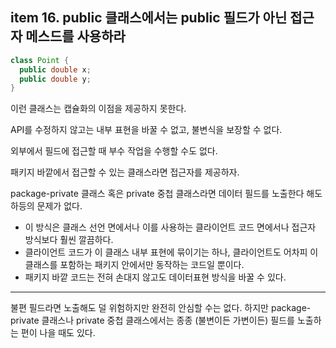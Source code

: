 ## item 16. public 클래스에서는 public 필드가 아닌 접근자 메스드를 사용하라
```java
class Point {
  public double x;
  public double y;
}
```

이런 클래스는 캡슐화의 이점을 제공하지 못한다.

API를 수정하지 않고는 내부 표현을 바꿀 수 없고, 불변식을 보장할 수 없다.

 외부에서 필드에 접근할 때 부수 작업을 수행할 수도 없다.

패키지 바깥에서 접근할 수 있는 클래스라면 접근자를 제공하자.

package-private 클래스 혹은 private 중첩 클래스라면 데이터 필드를 노출한다 해도 하등의 문제가 없다. 
- 이 방식은 클래스 선언 면에서나 이를 사용하는 클라이언트 코드 면에서나 접근자 방식보다 훨씬 깔끔하다.
- 클라이언트 코드가 이 클래스 내부 표현에 묶이기는 하나, 클라이언트도 어차피 이 클래스를 포함하는 패키지 안에서만 동작하는 코드일 뿐이다.
- 패키지 바깥 코드는 전혀 손대지 않고도 데이터표현 방식을 바꿀 수 있다.

----

불편 필드라면 노출해도 덜 위험하지만 완전히 안심할 수는 없다. 하지만 package-private 클래스나 private 중첩 클래스에서는 종종 (불변이든 가변이든) 필드를 노출하는 편이 나을 때도 있다.